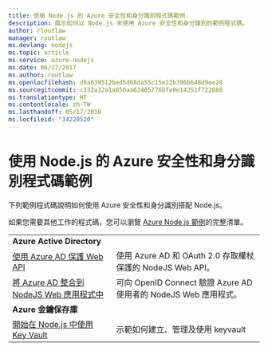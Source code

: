 ```yaml
---
title: 使用 Node.js 的 Azure 安全性和身分識別程式碼範例
description: 展示如何以 Node.js 來使用 Azure 安全性和身分識別的範例程式碼。
author: rloutlaw
manager: routlaw
ms.devlang: nodejs
ms.topic: article
ms.service: azure-nodejs
ms.date: 06/17/2017
ms.author: routlaw
ms.openlocfilehash: d9a639512bed5d68da55c15e22b396b648d9ee28
ms.sourcegitcommit: c332a32a1a850aa62405776bfe0e14251f722888
ms.translationtype: HT
ms.contentlocale: zh-TW
ms.lasthandoff: 05/17/2018
ms.locfileid: "34220520"
---
```

# <a name="azure-security-and-identity-with-nodejs-code-samples"></a>使用 Node.js 的 Azure 安全性和身分識別程式碼範例

下列範例程式碼說明如何使用 Azure 安全性和身分識別搭配 Node.js。

如果您需要其他工作的程式碼，您可以瀏覽 [Azure Node.js 範例](https://azure.microsoft.com/resources/samples/?term=nodejs)的完整清單。

| | |
|---|---|
| **Azure Active Directory** ||
| [使用 Azure AD 保護 Web API](https://azure.microsoft.com/resources/samples/active-directory-node-webapi/) | 使用 Azure AD 和 OAuth 2.0 存取權杖保護的 NodeJS Web API。 |
| [將 Azure AD 整合到 NodeJS Web 應用程式中](https://azure.microsoft.com/resources/samples/active-directory-node-webapp-openidconnect/) | 可向 OpenID Connect 驗證 Azure AD 使用者的 NodeJS Web 應用程式。 |
| **Azure 金鑰保存庫** ||
| [開始在 Node.js 中使用 Key Vault](https://azure.microsoft.com/resources/samples/key-vault-node-getting-started/) | 示範如何建立、管理及使用 keyvault |
